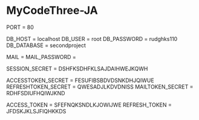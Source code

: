 # MyCodeThree-JA

PORT = 80

DB_HOST = localhost
DB_USER = root
DB_PASSWORD = rudghks110
DB_DATABASE = secondproject

MAIL =
MAIL_PASSWORD =

SESSION_SECRET = DSHFKSDHFKLSAJDAIHWEJKQWH

ACCESSTOKEN_SECRET = FESUFIBSBDVDSNKDHJQIWUE
REFRESHTOKEN_SECRET = QWESADJLKDVDNISS
MAILTOKEN_SECRET = RDHFSDIUFHQIWJKND

ACCESS_TOKEN = SFEFNQKSNDLKJOWIJWE
REFRESH_TOKEN = JFDSKJKLSJFIQHKKDS

